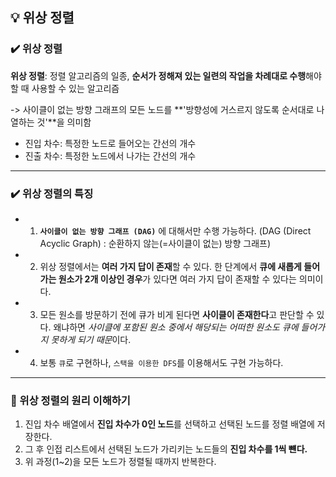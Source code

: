 ## 💡 위상 정렬

### ✔️ 위상 정렬
**위상 정렬**: 정렬 알고리즘의 일종, **순서가 정해져 있는 일련의 작업을 차례대로 수행**해야 할 때 사용할 수 있는 알고리즘

-> 사이클이 없는 방향 그래프의 모든 노드를 **'방향성에 거스르지 않도록 순서대로 나열하는 것'**을 의미함

+ 진입 차수: 특정한 노드로 들어오는 간선의 개수
+ 진출 차수: 특정한 노드에서 나가는 간선의 개수

***

### ✔️ 위상 정렬의 특징
- 1. **`사이클이 없는 방향 그래프 (DAG)`** 에 대해서만 수행 가능하다. (DAG (Direct Acyclic Graph) : 순환하지 않는(=사이클이 없는) 방향 그래프)
- 2. 위상 정렬에서는 **여러 가지 답이 존재**할 수 있다. 한 단계에서 **큐에 새롭게 들어가는 원소가 2개 이상인 경우**가 있다면 여러 가지 답이 존재할 수 있다는 의미이다.
- 3. 모든 원소를 방문하기 전에 큐가 비게 된다면 **사이클이 존재한다**고 판단할 수 있다. 왜냐하면 *사이클에 포함된 원소 중에서 해당되는 어떠한 원소도 큐에 들어가지 못하게 되기 때문*이다.
- 4. 보통 `큐`로 구현하나, `스택을 이용한 DFS`를 이용해서도 구현 가능하다.
 
***

###  🚩 위상 정렬의 원리 이해하기
1. 진입 차수 배열에서 **진입 차수가 0인 노드**를 선택하고 선택된 노드를 정렬 배열에 저장한다.
2. 그 후 인접 리스트에서 선택된 노드가 가리키는 노드들의 **진입 차수를 1씩 뺸다.**
3. 위 과정(1~2)을 모든 노드가 정렬될 때까지 반복한다.
